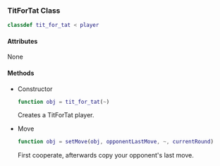 ### TitForTat Class
```matlab
classdef tit_for_tat < player
```
#### Attributes
None
#### Methods
- Constructor
    ```matlab
    function obj = tit_for_tat(~)
    ```
    Creates a TitForTat player.

- Move
    ```matlab
    function obj = setMove(obj, opponentLastMove, ~, currentRound)
    ```
    First cooperate, afterwards copy your opponent's last move.